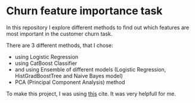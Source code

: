 # Churn feature importance task
In this repository I explore different methods to find out which features are most important in the customer churn task.

There are 3 different methods, that I chose:
* using Logistic Regression
* using CatBoost Classifier
* and using Ensemble of different models (Logistic Regression, HistGradBoostTree and Naive Bayes model)
* PCA (Principal Component Analysis) method

To make this project, I was using [this](https://betterdatascience.com/feature-importance-python/) cite. It was very helpfull for me.
